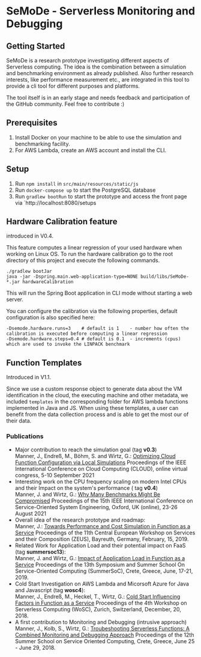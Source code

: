 # SeMoDe - Serverless Monitoring and Debugging

## Getting Started

SeMoDe is a research prototype investigating different aspects of Serverless computing. The idea is the combination
between a simulation and benchmarking environment as already published. Also further research interests, like
performance measurement etc., are integrated in this tool to provide a cli tool for different purposes and platforms.

The tool itself is in an early stage and needs feedback and participation of the GitHub community. Feel free to
contribute :)

## Prerequisites

1. Install Docker on your machine to be able to use the simulation and benchmarking facility.
2. For AWS Lambda, create an AWS account and install the CLI.

## Setup

1. Run `npm install` in `src/main/resources/static/js`
2. Run `docker-compose up` to start the PostgreSQL database
3. Run `gradlew bootRun` to start the prototype and access the front page via `http://localhost:8080/setups

## Hardware Calibration feature

introduced in V0.4.

This feature computes a linear regression of your used hardware when working on Linux OS. To run the hardware
calibration go to the root directory of this project and execute the following commands.

```
./gradlew bootJar
java -jar -Dspring.main.web-application-type=NONE build/libs/SeMoDe-*.jar hardwareCalibration
```

This will run the Spring Boot application in CLI mode without starting a web server.

You can configure the calibration via the following properties, default configuration is also specified here:

``` 
-Dsemode.hardware.runs=3    # default is 1    - number how often the calibration is executed before computing a linear regression
-Dsemode.hardware.steps=0.4 # default is 0.1  - increments (cpus) which are used to invoke the LINPACK benchmark
```

## Function Templates

Introduced in V1.1.

Since we use a custom response object to generate data about the VM identification in the cloud, the executing machine
and other metadata, we included `templates` in the corresponding folder for AWS lambda functions implemented in Java and
JS. When using these templates, a user can benefit from the data collection process and is able to get the most our of
their data.

### Publications

- Major contribution to reach the simulation goal (tag <b>v0.3</b>) <br/>
  Manner, J., Endreß, M., Böhm, S. and Wirtz,
  G.: [Optimizing Cloud Function Configuration via Local Simulations](https://www.researchgate.net/publication/354403185_Optimizing_Cloud_Function_Configuration_via_Local_Simulations)
  Proceedings of the IEEE International Conference on Cloud Computing (CLOUD), online virtual congress, 5-10 September
  2021
- Interesting work on the CPU frequency scaling on modern Intel CPUs and their Impact on the system's performance (
  tag <b>v0.4</b>) <br/>
  Manner, J. and Wirtz,
  G.: [Why Many Benchmarks Might Be Compromised](https://www.researchgate.net/publication/354090518_Why_Many_Benchmarks_Might_Be_Compromised)
  Proceedings of the 15th IEEE International Conference on Service-Oriented System Engineering, Oxford, UK (online),
  23-26 August 2021
- Overall idea of the research prototype and roadmap: <br/>
  Manner,
  J.: [Towards Performance and Cost Simulation in Function as a Service](https://www.researchgate.net/publication/331174539_Towards_Performance_and_Cost_Simulation_in_Function_as_a_Service)
  Proceedings of the 11th Central European Workshop on Services and their Composition (ZEUS), Bayreuth, Germany,
  February, 15, 2019.
- Related Work for Application Load and their potential impact on FaaS (tag **summersoc13**): <br/>
  Manner, J. and Wirtz,
  G.: [Impact of Application Load in Function as a Service](https://www.researchgate.net/publication/335691397_Impact_of_Application_Load_in_Function_as_a_Service)
  Proceedings of the 13th Symposium and Summer School On Service-Oriented Computing (SummerSoC), Crete, Greece, June,
  17-21, 2019.
- Cold Start Investigation on AWS Lambda and Micorsoft Azure for Java and Javascript (tag **wosc4**): <br/>
  Manner, J., Endreß, M., Heckel, T., Wirtz,
  G.: [Cold Start Influencing Factors in Function as a Service](https://www.researchgate.net/publication/328450988_Cold_Start_Influencing_Factors_in_Function_as_a_Service)
  Proceedings of the 4th Workshop on Serverless Computing (WoSC), Zurich, Switzerland, December, 20, 2018.
- A first contribution to Monitoring and Debugging (intrusive approach) <br/>Manner, J., Kolb, S., Wirtz,
  G.: [Troubeshooting Serverless Functions: A Combined Monitoring and Debugging Approach](https://www.researchgate.net/publication/330915584_Troubleshooting_Serverless_functions_a_combined_monitoring_and_debugging_approach)
  Proceedings of the 12th Summer School on Service Oriented Computing, Crete, Greece, June 25 - June 29, 2018.
